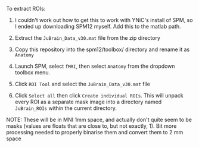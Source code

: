 To extract ROIs:

1) I couldn't work out how to get this to work with YNiC's install of SPM, so I
   ended up downloading SPM12 myself. Add this to the matlab path.

2) Extract the `JuBrain_Data_v30.mat` file from the zip directory

3) Copy this repository into the spm12/toolbox/ directory and rename it as
   `Anatomy`

4) Launch SPM, select `fMRI`, then select `Anatomy` from the dropdown toolbox
   menu.

5) Click `ROI Tool` and select the `JuBrain_Data_v30.mat` file

6) Click `Select all` then click `Create individual ROIs`. This will unpack
   every ROI as a separate mask image into a directory named `JuBrain_ROIs`
   within the current directory.
   
NOTE: These will be in MNI 1mm space, and actually don't quite seem to be
masks (values are floats that are close to, but not exactly, 1). Bit more
processing needed to properly binarise them and convert them to 2 mm space
